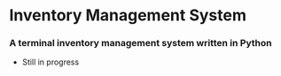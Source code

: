 # Inventory Management System

### A terminal inventory management system written in Python

- Still in progress